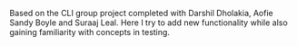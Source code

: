 Based on the CLI group project completed with
Darshil Dholakia, Aofie Sandy Boyle and Suraaj Leal.
Here I try to add new functionality while also 
gaining familiarity with concepts in testing.